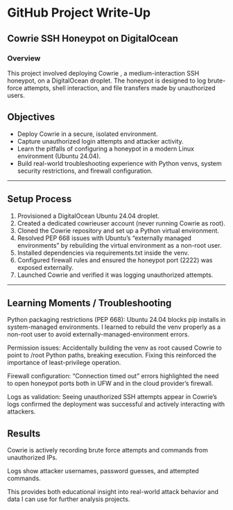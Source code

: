 # GitHub Project Write-Up
## Cowrie SSH Honeypot on DigitalOcean
### Overview

This project involved deploying Cowrie
, a medium-interaction SSH honeypot, on a DigitalOcean droplet. The honeypot is designed to log brute-force attempts, shell interaction, and file transfers made by unauthorized users.

## Objectives

- Deploy Cowrie in a secure, isolated environment.
- Capture unauthorized login attempts and attacker activity.
- Learn the pitfalls of configuring a honeypot in a modern Linux environment (Ubuntu 24.04).
- Build real-world troubleshooting experience with Python venvs, system security restrictions, and firewall configuration.

---

## Setup Process

1. Provisioned a DigitalOcean Ubuntu 24.04 droplet.
2. Created a dedicated cowrieuser account (never running Cowrie as root).
3. Cloned the Cowrie repository and set up a Python virtual environment.
4. Resolved PEP 668 issues with Ubuntu’s “externally managed environments” by rebuilding the virtual environment as a non-root user.
5. Installed dependencies via requirements.txt inside the venv.
6. Configured firewall rules and ensured the honeypot port (2222) was exposed externally.
7. Launched Cowrie and verified it was logging unauthorized attempts.

---

## Learning Moments / Troubleshooting

Python packaging restrictions (PEP 668): Ubuntu 24.04 blocks pip installs in system-managed environments. I learned to rebuild the venv properly as a non-root user to avoid externally-managed-environment errors.

Permission issues: Accidentally building the venv as root caused Cowrie to point to /root Python paths, breaking execution. Fixing this reinforced the importance of least-privilege operation.

Firewall configuration: “Connection timed out” errors highlighted the need to open honeypot ports both in UFW and in the cloud provider’s firewall.

Logs as validation: Seeing unauthorized SSH attempts appear in Cowrie’s logs confirmed the deployment was successful and actively interacting with attackers.

## Results

Cowrie is actively recording brute force attempts and commands from unauthorized IPs.

Logs show attacker usernames, password guesses, and attempted commands.

This provides both educational insight into real-world attack behavior and data I can use for further analysis projects.
